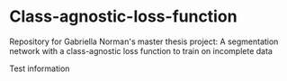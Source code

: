 # Class-agnostic-loss-function
Repository for Gabriella Norman's master thesis project: A segmentation network with a class-agnostic loss function to train on incomplete data

Test information
